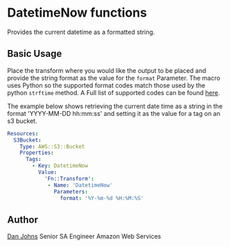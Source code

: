 # DatetimeNow functions

Provides the current datetime as a formatted string.

## Basic Usage

Place the transform where you would like the output to be placed and provide the string format as the value for the
`format` Parameter. The macro uses Python so the supported format codes match those used by the python `strftime` method.
A Full list of supported codes can be found [here](https://docs.python.org/3/library/datetime.html#strftime-and-strptime-format-codes).

The example below shows retrieving the current date time as a string in the format 'YYYY-MM-DD hh:mm:ss' and setting it as the value
for a tag on an s3 bucket.

```yaml
Resources:
  S3Bucket:
    Type: AWS::S3::Bucket
    Properties:
      Tags:
        - Key: DatetimeNow
          Value:
            'Fn::Transform':
             - Name: 'DatetimeNow'
               Parameters:
                 format: '%Y-%m-%d %H:%M:%S'
```

## Author

[Dan Johns](https://github.com/danjhd)
Senior SA Engineer
Amazon Web Services
